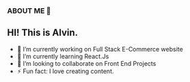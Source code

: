 ### ABOUT ME 💫

## HI! This is Alvin.
- 🔭 I’m currently working on Full Stack E-Commerce website
- 🌱 I’m currently learning React.Js
- 👯 I’m looking to collaborate on Front End Projects
- ⚡ Fun fact: I love creating content.
  
